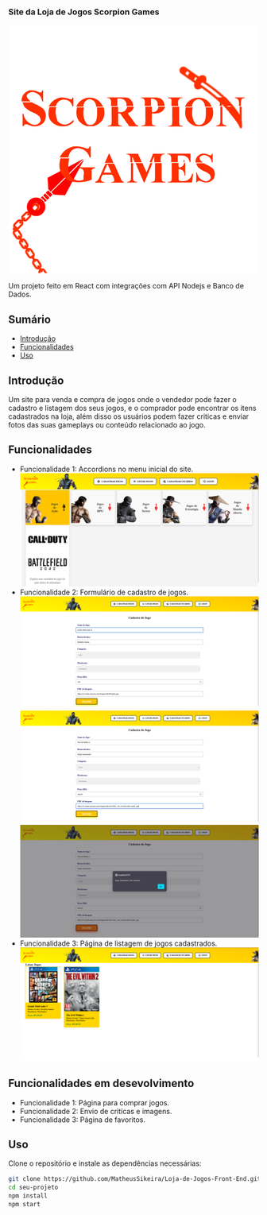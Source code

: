 ### Site da Loja de Jogos Scorpion Games

![Banner do Projeto](./Scorpion-Games-API/imagens/ScorpionGames.png)

Um projeto feito em React com integrações com API Nodejs e Banco de Dados.

## Sumário

- [Introdução](#introdução)
- [Funcionalidades](#funcionalidades)
- [Uso](#uso)

## Introdução

Um site para venda e compra de jogos onde o vendedor pode fazer o cadastro e listagem dos seus jogos, e o comprador pode encontrar os itens cadastrados na loja, além disso os usuários podem fazer criticas e enviar fotos das suas gameplays ou conteúdo relacionado ao jogo.

## Funcionalidades

- Funcionalidade 1: Accordions no menu inicial do site.
![Foto dos accordions](./Scorpion-Games-API/imagens/cap2.png)
- Funcionalidade 2: Formulário de cadastro de jogos.
![Foto do Formulário](././Scorpion-Games-API/imagens/cap1.png)
![Foto do Formulário](././Scorpion-Games-API/imagens/cap3.png)
![Foto do Formulário](././Scorpion-Games-API/imagens/cap4.png)
- Funcionalidade 3: Página de listagem de jogos cadastrados.
![Foto do Formulário](././Scorpion-Games-API/imagens/cap5.png)

## Funcionalidades em desevolvimento
- Funcionalidade 1: Página para comprar jogos.
- Funcionalidade 2: Envio de critícas e imagens.
- Funcionalidade 3: Página de favoritos.

## Uso

Clone o repositório e instale as dependências necessárias:

```bash
git clone https://github.com/MatheusSikeira/Loja-de-Jogos-Front-End.git
cd seu-projeto
npm install
npm start
